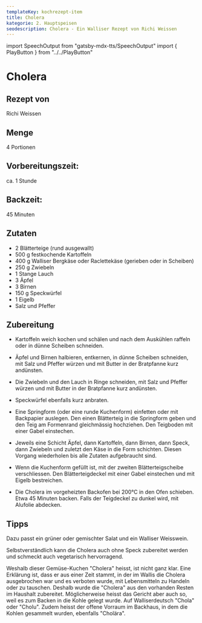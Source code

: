 ```yaml
---
templateKey: kochrezept-item
title: Cholera
kategorie: 2. Hauptspeisen
seodescription: Cholera - Ein Walliser Rezept von Richi Weissen
---
```

import SpeechOutput from "gatsby-mdx-tts/SpeechOutput"
import { PlayButton } from "../../PlayButton"

<SpeechOutput id="kochrezept-richi-weissen-cholera" customPlayButton={PlayButton}>

# Cholera

## Rezept von

Richi Weissen

## Menge

4 Portionen

## Vorbereitungszeit:  
ca. 1 Stunde 

## Backzeit:   
45 Minuten


## Zutaten

* 2 Blätterteige (rund ausgewallt)
* 500 g festkochende Kartoffeln
* 400 g Walliser Bergkäse oder Raclettekäse (gerieben oder in Scheiben)
* 250 g Zwiebeln
* 1 Stange Lauch
* 3 Äpfel
* 3 Birnen
* 150 g Speckwürfel
* 1 Eigelb
* Salz und Pfeffer



## Zubereitung
* Kartoffeln weich kochen und schälen und nach dem Auskühlen raffeln oder in dünne Scheiben schneiden.  
* Äpfel und Birnen halbieren, entkernen, in dünne Scheiben schneiden, mit Salz und Pfeffer würzen und mit Butter in der Bratpfanne kurz andünsten. 

* Die Zwiebeln und den Lauch in Ringe schneiden, mit Salz und Pfeffer würzen und mit Butter in der Bratpfanne kurz andünsten.   
* Speckwürfel ebenfalls kurz anbraten. 
* Eine Springform (oder eine runde Kuchenform) einfetten oder mit Backpapier auslegen. Den einen Blätterteig in die Springform geben und den Teig am Formenrand gleichmässig hochziehen. Den Teigboden mit einer Gabel einstechen. 
* Jeweils eine Schicht Äpfel, dann Kartoffeln, dann Birnen, dann Speck, dann Zwiebeln und zuletzt den Käse in die Form schichten. Diesen Vorgang wiederholen bis alle Zutaten aufgebraucht sind.

* Wenn die Kuchenform gefüllt ist, mit der zweiten Blätterteigscheibe verschliessen. Den Blätterteigdeckel mit einer Gabel einstechen und mit Eigelb bestreichen. 
* Die Cholera im vorgeheizten Backofen bei 200°C in den Ofen schieben. Etwa 45 Minuten backen. Falls der Teigdeckel zu dunkel wird, mit Alufolie abdecken.


## Tipps

Dazu passt ein grüner oder gemischter Salat und ein Walliser Weisswein. 

Selbstverständlich kann die Cholera auch ohne Speck zubereitet werden und schmeckt auch vegetarisch hervorragend. 

Weshalb dieser Gemüse-Kuchen "Cholera" heisst, ist nicht ganz klar. Eine Erklärung ist, dass er aus einer Zeit stammt, in der im Wallis die Cholera ausgebrochen war und es verboten wurde, mit Lebensmitteln zu Handeln oder zu tauschen. Deshalb wurde die "Cholera" aus den vorhanden Resten im Haushalt zubereitet. 
Möglicherweise heisst das Gericht aber auch so, weil es zum Backen in die Kohle gelegt wurde. Auf Walliserdeutsch "Chola" oder "Cholu". Zudem heisst der offene Vorraum im Backhaus, in dem die Kohlen gesammelt wurden, ebenfalls "Cholära".

 

</SpeechOutput>